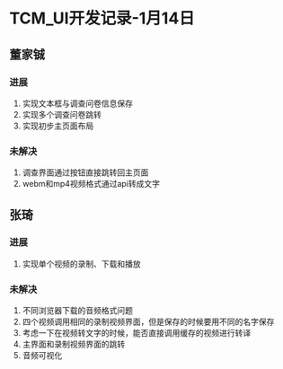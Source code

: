 # TCM_UI开发记录-1月14日

## 董家铖

### 进展

1. 实现文本框与调查问卷信息保存
1. 实现多个调查问卷跳转
1. 实现初步主页面布局

### 未解决

1. 调查界面通过按钮直接跳转回主页面
2. webm和mp4视频格式通过api转成文字



## 张琦

### 进展

1. 实现单个视频的录制、下载和播放

### 未解决

1. 不同浏览器下载的音频格式问题
2. 四个视频调用相同的录制视频界面，但是保存的时候要用不同的名字保存
3. 考虑一下在视频转文字的时候，能否直接调用缓存的视频进行转译
4. 主界面和录制视频界面的跳转
5. 音频可视化